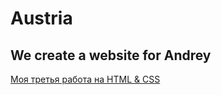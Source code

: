 # Austria

## We create a website for Andrey

[Моя третья работа на HTML & CSS](https://bondarkirill.github.io/Austria/)